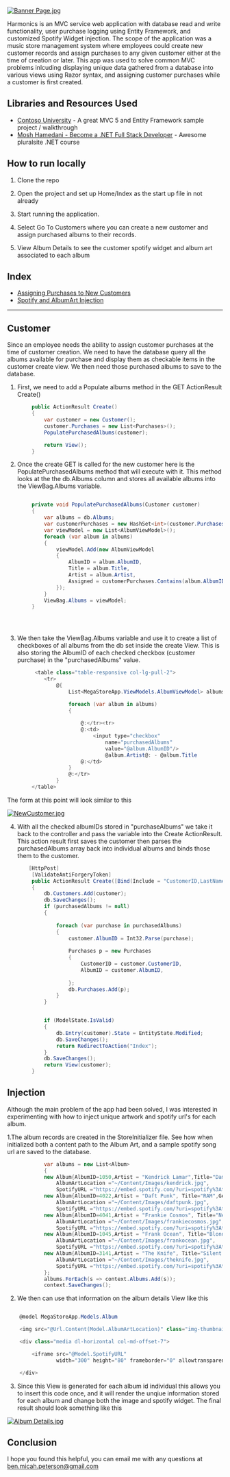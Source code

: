 [![Banner Page.jpg](https://s9.postimg.org/7hdnvdgdr/Banner_Page.jpg)](https://postimg.org/image/fmvptj4mj/)

Harmonics is an MVC service web application with database read and write functionality, user purchase logging using Entity Framework, and customized Spotify Widget injection. The scope of the application was a music store management system where employees could create new customer records and assign purchases to any given customer either at the time of creation or later. This app was used to solve common MVC problems inlcuding displaying unique data gathered from a database into various views using Razor syntax, and assigning customer purchases while a customer is first created.

## Libraries and Resources Used 

- [Contoso University](https://docs.microsoft.com/en-us/aspnet/mvc/overview/getting-started/getting-started-with-ef-using-mvc/creating-an-entity-framework-data-model-for-an-asp-net-mvc-application) - A great MVC 5 and Entity Framework sample project / walkthrough
- [Mosh Hamedani - Become a .NET Full Stack Developer](https://www.pluralsight.com/courses/full-stack-dot-net-developer-fundamentals) - Awesome pluralsite .NET course


## How to run locally

1. Clone the repo 

2. Open the project and set up Home/Index as the start up file in not already

3. Start running the application. 

4. Select Go To Customers where you can create a new customer and assign purchased albums to their records. 

6. View Album Details to see the customer spotify widget and album art associated to each album

## Index

* [Assigning Purchases to New Customers](#customer)
* [Spotify and AlbumArt Injection](#injection)

---

## Customer



Since an employee needs the ability to assign customer purchases at the time of customer creation. We need to have the database query all the albums available for purchase and display them as checkable items in the customer create view. We then need those purchased albums to save to the database.

1. First, we need to add a Populate albums method in the GET ActionResult Create()
    
```cs
        public ActionResult Create()
        {
            var customer = new Customer();
            customer.Purchases = new List<Purchases>();
            PopulatePurchasedAlbums(customer);

            return View();
        }
```

2. Once the create GET is called for the new customer here is the PopulatePurchasedAlbums method that will execute with it. This method looks at the the db.Albums column and stores all available albums into the ViewBag.Albums variable.


```cs

        private void PopulatePurchasedAlbums(Customer customer)
        {
            var albums = db.Albums;
            var customerPurchases = new HashSet<int>(customer.Purchases.Select(c => c.AlbumID));
            var viewModel = new List<AlbumViewModel>();
            foreach (var album in albums)
            {
                viewModel.Add(new AlbumViewModel
                {
                    AlbumID = album.AlbumID,
                    Title = album.Title,
                    Artist = album.Artist,
                    Assigned = customerPurchases.Contains(album.AlbumID)
                });
            }
            ViewBag.Albums = viewModel;
        }


   
```

3. We then take the ViewBag.Albums variable and use it to create a list of checkboxes of all albums from the db set inside the create View. This is also storing the AlbumID of each checked checkbox (customer purchase) in the "purchasedAlbums" value. 

```cs
         <table class="table-responsive col-lg-pull-2">
            <tr>
                @{                    
                    List<MegaStoreApp.ViewModels.AlbumViewModel> albums = ViewBag.Albums;

                    foreach (var album in albums)
                    {
                        
                        @:</tr><tr>
                        @:<td>
                            <input type="checkbox"
                                name="purchasedAlbums"
                                value="@album.AlbumID"/>
                                @album.Artist@: - @album.Title
                        @:</td>
                    }
                    @:</tr>
                }
        </table>
```

The form at this point will look similar to this

[![NewCustomer.jpg](https://s9.postimg.org/8iumpuve7/New_Customer.jpg)](https://postimg.org/image/5c0368ay3/)

4. With all the checked albumIDs stored in "purchaseAlbums" we take it back to the controller and pass the variable into the Create ActionResult. This action result first saves the customer then parses the purchasedAlbums array back into individual albums and binds those them to the customer.
```cs
       [HttpPost]
        [ValidateAntiForgeryToken]
        public ActionResult Create([Bind(Include = "CustomerID,LastName,FirstMidName,CreationDate")] Customer customer, string[] purchasedAlbums)
        {
            db.Customers.Add(customer);
            db.SaveChanges();
            if (purchasedAlbums != null)
            {
                                
                foreach (var purchase in purchasedAlbums)
                {                    
                    customer.AlbumID = Int32.Parse(purchase);
                    
                    Purchases p = new Purchases
                    {
                        CustomerID = customer.CustomerID,
                        AlbumID = customer.AlbumID,
                        
                    };                   
                    db.Purchases.Add(p);                    
                }
            }


            if (ModelState.IsValid)
            {
                db.Entry(customer).State = EntityState.Modified;
                db.SaveChanges();
                return RedirectToAction("Index");
            }
            db.SaveChanges();            
            return View(customer);
        }
```

## Injection 


Although the main problem of the app had been solved, I was interested in experimenting with how to inject unique artwork and spotify url's for each album.

1.The album records are created in the StoreInitializer file. See how when initialized both a content path to the Album Art, and a sample spotify song url are saved to the database. 

```cs
            var albums = new List<Album>
            {
            new Album{AlbumID=1050,Artist = "Kendrick Lamar",Title="Damn",Genre="Hip-Hop",Price=9.99M,
                AlbumArtLocation ="~/Content/Images/kendrick.jpg",
                SpotifyURL ="https://embed.spotify.com/?uri=spotify%3Atrack%3A6HZILIRieu8S0iqY8kIKhj"},
            new Album{AlbumID=4022,Artist = "Daft Punk", Title="RAM",Genre="Electronic",Price=9.99M,
                AlbumArtLocation ="~/Content/Images/daftpunk.jpg",
                SpotifyURL ="https://embed.spotify.com/?uri=spotify%3Atrack%3A36c4JohayB9qd64eidQMBi"},
            new Album{AlbumID=4041,Artist = "Frankie Cosmos", Title="Next Thing",Genre="Indie Rock",Price=7.99M,
                AlbumArtLocation ="~/Content/Images/frankiecosmos.jpg",
                SpotifyURL ="https://embed.spotify.com/?uri=spotify%3Atrack%3A5MAbv1SXZX03D4ndmn1CEZ"},
            new Album{AlbumID=1045,Artist = "Frank Ocean", Title="Blonde",Genre="Hip-Hop",Price=9.99M,
                AlbumArtLocation ="~/Content/Images/frankocean.jpg",
                SpotifyURL ="https://embed.spotify.com/?uri=spotify%3Atrack%3A6Nle9hKrkL1wQpwNfEkxjh"},
            new Album{AlbumID=3141,Artist = "The Knife", Title="Silent Shout", Genre = "Electronic",Price=5.57M,
                AlbumArtLocation ="~/Content/Images/theknife.jpg",
                SpotifyURL ="https://embed.spotify.com/?uri=spotify%3Atrack%3A0ONbiyqCsjVSjrrZJISZIY"}
            };
            albums.ForEach(s => context.Albums.Add(s));
            context.SaveChanges();
```

2. We then can use that information on the album details View like this

```cs

    @model MegaStoreApp.Models.Album

    <img src="@Url.Content(Model.AlbumArtLocation)" class="img-thumbnail" width="304" height="236" />

    <div class="media dl-horizontal col-md-offset-7">

        <iframe src="@Model.SpotifyURL"
                width="300" height="80" frameborder="0" allowtransparency="true"></iframe>

    </div>
```

3. Since this View is generated for each album id individual this allows you to insert this code once, and it will render the unqiue information stored for each album and change both the image and spotify widget. The final result should look something like this

[![Album Details.jpg](https://s12.postimg.org/kt92bkutp/Album_Details.jpg)](https://postimg.org/image/ibxb4bax5/)

## Conclusion

I hope you found this helpful, you can email me with any questions at ben.micah.peterson@gmail.com
